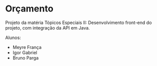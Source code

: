 # Orçamento

Projeto da matéria Tópicos Especiais II:
Desenvolvimento front-end do projeto, com integração da API em Java.

Alunos:
- Meyre França
- Igor Gabriel
- Bruno Parga
